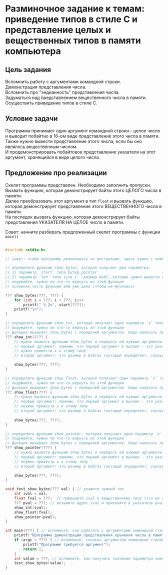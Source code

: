 # Разминочное задание к темам: приведение типов в стиле C и представление целых и вещественных типов в памяти компьютера

## Цель задания

Вспомнить работу с аргументами командной строки.  
Демонстрация представления числа.  
Вспомнить про "эндианность" представления числа.  
Задуматься над представлением вещественного числа в памяти.  
Осуществить приведение типов в стиле С.  

## Условие задачи

Программа принимает один аргумент командной строки - целое число и выводит побайтно в 16-ом виде представление этого числа в памяти.  
Также нужно вывести представление этого числа, если бы оно являлось вещественным числом.  
И продемонстрировать побайтовое представление указателя на этот аргумент, хранящийся в виде целого числа.  

## Предложение про реализации

Скелет программы представлен. Необходимо заполнить пропуски.  
Вызвать функцию, которая демонстрирует байты этого ЦЕЛОГО числа в памяти.  
Далее преобразовать этот аргумент в тип `float` и вызвать функцию, которая демонстрирует представление этого ВЕЩЕСТВЕННОГО числа в памяти.  
На последок вызвать функцию, которая демонстрирует байты представления УКАЗАТЕЛЯ НА ЦЕЛОЕ число в памяти.  

Совет: начните разбирать предложенный скелет программы с функции `main()`

```cpp

#include <stdio.h>

// совет: чтобы программу реализовать по инструкции, здесь нужно с помощью typedef определить псевдоним типа byte_pointer -  который будет являться указателем на беззнаковый однобайтовый целый тип (вспомните, какой тип в С/С++ является целым и однобайтовым).

// определите функцию show_bytes, которая получает два параметра:
// 1) параметр `start` типа bytep_pointer
// 2) параметр `len` типа size_t - размер байт, которые нужно вывести на экран
// подумайте, нужно ли что-то вернуть из этой функции
// основная часть функции вам уже дана (чтобы не мучались)

??? show_bytes(???, ???) {
    for (int i = ???; i < ???; i++)
        printf(" %.2x", start[???]); 
    printf("\n");
}

// определите функцию show_int, которая получает один параметр `x` типа int
// подумайте, нужно ли что-то вернуть из этой функции
// функция вызывает show_bytes c передачей аргументов. Надо написать правильно эти аргументы.
??? show_int(???) { 
    // нужно вызвать функцию show_bytes и передать ей нужные аргументы в приведенном типе
    // первый аргумент: помним, что первый аргумент в вызове - это указатель на беззнаковый однобайтный целый тип
    // нужно привести x к этому типу
    // второй аргумент: это размер в байтах (который определяет, сколько байт нужно вывести на экран)

    show_bytes(???, ???);
}

// определите функцию show_float, которая получает один параметр `x` типа float
// подумайте, нужно ли что-то вернуть из этой функции
// функция вызывает show_bytes c передачей аргументов. Надо написать правильно эти аргументы.
??? show_float(???) { 
    // нужно вызвать функцию show_bytes и передать ей нужные аргументы в приведенном типе
    // первый аргумент: помним, что первый аргумент в вызове - это указатель на беззнаковый однобайтный целый тип
    // ннужно привести x к этому типу
    // второй аргумент: это размер в байтах (который определяет, сколько байт нужно вывести на экран)
    
    show_bytes(???, ???);
}

// определите функцию show_pointer, которая получает один параметр `x` типа void*
// подумайте, нужно ли что-то вернуть из этой функции
// функция вызывает show_bytes c передачей аргументов. Надо написать правильно эти аргументы.
??? show_pointer(???) { 
    // нужно вызвать функцию show_bytes и передать ей нужные аргументы в приведенном типе
    // первый аргумент: помним, что первый аргумент в вызове - это указатель на беззнаковый однобайтный целый тип
    // ннужно привести x к этому типу
    // второй аргумент: это размер в байтах (который определяет, сколько байт нужно вывести на экран)

    show_bytes(???, ???);
}

void test_show_bytes(??? val) { // укажите нужный тип
    int ival = val;
    float fval = ???;  // приведите ival к вещественному типу (это не обязательно, но сделайте это явно)
    ??? pval = ???; // возьмите адрес ival и присвойте в указатель pval целого типа
    show_int(ival); 
    show_float(fval); 
    show_pointer(pval);
}

int main(???) { // вспомните, как работать с аргументами командной строки
    printf("Программа демонстрации предстваления хранения числа в памяти в байтах");
    if (argc < ???) { // вспомните, сколько аргументов командной строки получает программа
        printf("Программе требуется аргумент");
        return 1;
    }
    int value = ???; // вспомните, как получить значение параметра командной строки
    test_show_bytes(value);
}
```
